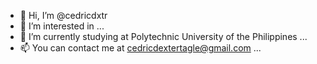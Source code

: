 - 👋 Hi, I’m @cedricdxtr
- 👀 I’m interested in ...
- 🌱 I’m currently studying at Polytechnic University of the Philippines ...
- 📫 You can contact me at cedricdextertagle@gmail.com ...

<!---
cedricdxtr/cedricdxtr is a ✨ special ✨ repository because its `README.md` (this file) appears on your GitHub profile.
You can click the Preview link to take a look at your changes.
--->
